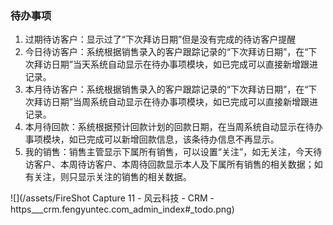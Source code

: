 ### 待办事项

1. 过期待访客户：显示过了“下次拜访日期”但是没有完成的待访客户提醒
2. 今日待访客户：系统根据销售录入的客户跟踪记录的“下次拜访日期”，在“下次拜访日期”当天系统自动显示在待办事项模块，如已完成可以直接新增跟进记录。
3. 本月待访客户：系统根据销售录入的客户跟踪记录的“下次拜访日期”，在“下次拜访日期”当周系统自动显示在待办事项模块，如已完成可以直接新增跟进记录。
4. 本月待回款：系统根据预计回款计划的回款日期，在当周系统自动显示在待办事项模块，如已完成可以新增回款信息，该条待办信息不再显示。
5. 我的销售：销售主管显示下属所有销售，可以设置“关注”，如无关注，今天待访客户、本周待访客户、本周待回款显示本人及下属所有销售的相关数据；如有关注，则只显示关注的销售的相关数据。

![](/assets/FireShot Capture 11 - 风云科技 - CRM - https___crm.fengyuntec.com_admin_index#_todo.png)

 





